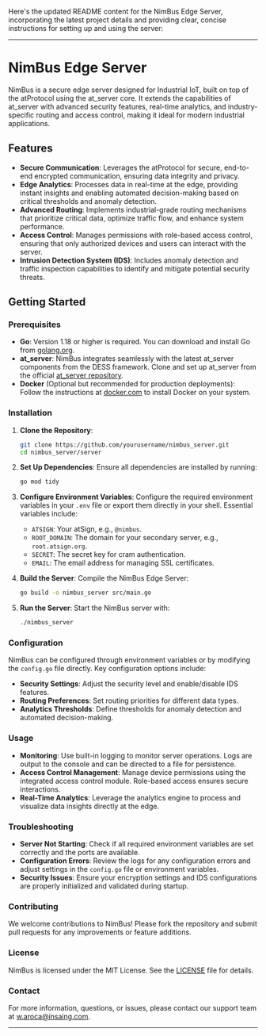 Here's the updated README content for the NimBus Edge Server, incorporating the latest project details and providing clear, concise instructions for setting up and using the server:

---

# NimBus Edge Server

NimBus is a secure edge server designed for Industrial IoT, built on top of the atProtocol using the at_server core. It extends the capabilities of at_server with advanced security features, real-time analytics, and industry-specific routing and access control, making it ideal for modern industrial applications.

## Features
- **Secure Communication**: Leverages the atProtocol for secure, end-to-end encrypted communication, ensuring data integrity and privacy.
- **Edge Analytics**: Processes data in real-time at the edge, providing instant insights and enabling automated decision-making based on critical thresholds and anomaly detection.
- **Advanced Routing**: Implements industrial-grade routing mechanisms that prioritize critical data, optimize traffic flow, and enhance system performance.
- **Access Control**: Manages permissions with role-based access control, ensuring that only authorized devices and users can interact with the server.
- **Intrusion Detection System (IDS)**: Includes anomaly detection and traffic inspection capabilities to identify and mitigate potential security threats.

## Getting Started

### Prerequisites
- **Go**: Version 1.18 or higher is required. You can download and install Go from [golang.org](https://golang.org/dl/).
- **at_server**: NimBus integrates seamlessly with the latest at_server components from the DESS framework. Clone and set up at_server from the official [at_server repository](https://github.com/atsign-foundation/dess).
- **Docker** (Optional but recommended for production deployments): Follow the instructions at [docker.com](https://docs.docker.com/get-docker/) to install Docker on your system.

### Installation

1. **Clone the Repository**:
   ```bash
   git clone https://github.com/yourusername/nimbus_server.git
   cd nimbus_server/server
   ```

2. **Set Up Dependencies**:
   Ensure all dependencies are installed by running:
   ```bash
   go mod tidy
   ```

3. **Configure Environment Variables**:
   Configure the required environment variables in your `.env` file or export them directly in your shell. Essential variables include:
   - `ATSIGN`: Your atSign, e.g., `@nimbus`.
   - `ROOT_DOMAIN`: The domain for your secondary server, e.g., `root.atsign.org`.
   - `SECRET`: The secret key for cram authentication.
   - `EMAIL`: The email address for managing SSL certificates.

4. **Build the Server**:
   Compile the NimBus Edge Server:
   ```bash
   go build -o nimbus_server src/main.go
   ```

5. **Run the Server**:
   Start the NimBus server with:
   ```bash
   ./nimbus_server
   ```

### Configuration

NimBus can be configured through environment variables or by modifying the `config.go` file directly. Key configuration options include:
- **Security Settings**: Adjust the security level and enable/disable IDS features.
- **Routing Preferences**: Set routing priorities for different data types.
- **Analytics Thresholds**: Define thresholds for anomaly detection and automated decision-making.

### Usage

- **Monitoring**: Use built-in logging to monitor server operations. Logs are output to the console and can be directed to a file for persistence.
- **Access Control Management**: Manage device permissions using the integrated access control module. Role-based access ensures secure interactions.
- **Real-Time Analytics**: Leverage the analytics engine to process and visualize data insights directly at the edge.

### Troubleshooting

- **Server Not Starting**: Check if all required environment variables are set correctly and the ports are available.
- **Configuration Errors**: Review the logs for any configuration errors and adjust settings in the `config.go` file or environment variables.
- **Security Issues**: Ensure your encryption settings and IDS configurations are properly initialized and validated during startup.

### Contributing

We welcome contributions to NimBus! Please fork the repository and submit pull requests for any improvements or feature additions.

### License

NimBus is licensed under the MIT License. See the [LICENSE](LICENSE) file for details.

### Contact

For more information, questions, or issues, please contact our support team at [w.aroca@insaing.com](w.aroca@insaing.com).

---